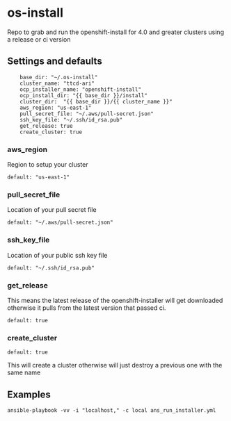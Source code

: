 # os-install
Repo to grab and run the openshift-install for 4.0 and greater clusters using a release or ci version

## Settings and defaults

```
    base_dir: "~/.os-install"
    cluster_name: "ttcd-ari"
    ocp_installer_name: "openshift-install"
    ocp_install_dir: "{{ base_dir }}/install"
    cluster_dir:  "{{ base_dir }}/{{ cluster_name }}"
    aws_region: "us-east-1"
    pull_secret_file: "~/.aws/pull-secret.json"
    ssh_key_file: "~/.ssh/id_rsa.pub"
    get_release: true
    create_cluster: true
```

### aws_region
Region to setup your cluster
```
default: "us-east-1"

```

### pull_secret_file
Location of your pull secret file
```
default: "~/.aws/pull-secret.json"

```

### ssh_key_file
Location of your public ssh key file
```
default: "~/.ssh/id_rsa.pub"

```

### get_release
This means the latest release of the openshift-installer will get downloaded otherwise it pulls from
the latest version that passed ci.

```
default: true

```

### create_cluster
```
default: true

```
This will create a cluster otherwise will just destroy a previous one with the same name

## Examples

```
ansible-playbook -vv -i "localhost," -c local ans_run_installer.yml

```